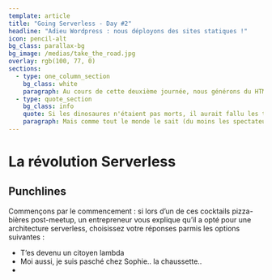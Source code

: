 ```yaml
---
template: article
title: "Going Serverless - Day #2"
headline: "Adieu Wordpress : nous déployons des sites statiques !"
icon: pencil-alt
bg_class: parallax-bg
bg_image: /medias/take_the_road.jpg
overlay: rgb(100, 77, 0)
sections:
  - type: one_column_section
    bg_class: white
    paragraph: Au cours de cette deuxième journée, nous générons du HTML avec Metalsmith, un générateur de site statique phare basé sur node.JS.
  - type: quote_section
    bg_class: info
    quote: Si les dinosaures n'étaient pas morts, il aurait fallu les tuer ! - J.C Van Damme
    paragraph: Mais comme tout le monde le sait (du moins les spectateurs de Jurassic World) les dinosaures, c'est pas si facile à tuer !
---
```

# La révolution Serverless

## Punchlines

Commençons par le commencement : si lors d’un de ces cocktails pizza-bières post-meetup, un entrepreneur vous explique qu’il a opté pour une architecture serverless, choisissez votre réponses parmis les options suivantes : 


- T’es devenu un citoyen lambda
- Moi aussi, je suis pasché chez Sophie.. la chaussette..
- 


